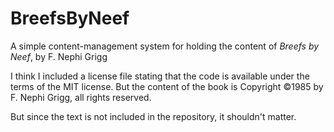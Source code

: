BreefsByNeef
=========================

A simple content-management system for holding the content of _Breefs by Neef_, by F. Nephi Grigg

I think I included a license file stating that the code is available under the terms of the MIT license.
But the content of the book is Copyright ©1985 by F. Nephi Grigg, all rights reserved.

But since the text is not included in the repository, it shouldn't matter.
